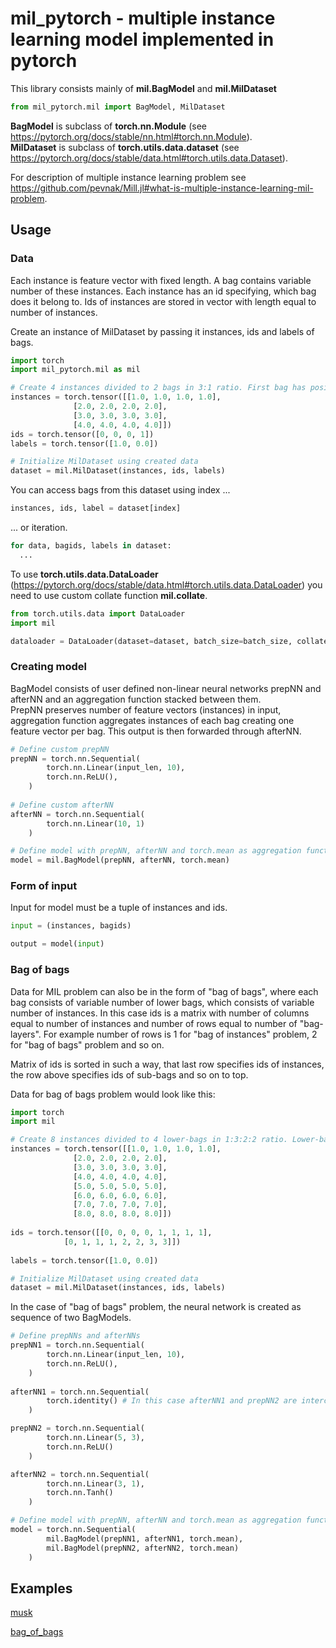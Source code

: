 # mil_pytorch - multiple instance learning model implemented in pytorch
This library consists mainly of **mil.BagModel** and **mil.MilDataset**

```python
from mil_pytorch.mil import BagModel, MilDataset
```

**BagModel** is subclass of **torch.nn.Module** (see https://pytorch.org/docs/stable/nn.html#torch.nn.Module).  
**MilDataset** is subclass of **torch.utils.data.dataset** (see https://pytorch.org/docs/stable/data.html#torch.utils.data.Dataset).  

For description of multiple instance learning problem see https://github.com/pevnak/Mill.jl#what-is-multiple-instance-learning-mil-problem.

## Usage
### Data
Each instance is feature vector with fixed length. A bag contains variable number of these instances. Each instance has an id specifying, which bag does it belong to. Ids of instances are stored in vector with length equal to number of instances.

Create an instance of MilDataset by passing it instances, ids and labels of bags.

```python
import torch
import mil_pytorch.mil as mil

# Create 4 instances divided to 2 bags in 3:1 ratio. First bag has positive label, second bag has negative label
instances = torch.tensor([[1.0, 1.0, 1.0, 1.0],
			  [2.0, 2.0, 2.0, 2.0],
			  [3.0, 3.0, 3.0, 3.0],
			  [4.0, 4.0, 4.0, 4.0]])
ids = torch.tensor([0, 0, 0, 1])
labels = torch.tensor([1.0, 0.0])

# Initialize MilDataset using created data
dataset = mil.MilDataset(instances, ids, labels)
```

You can access bags from this dataset using index ...  

```python
instances, ids, label = dataset[index]
```

... or iteration.

```python
for data, bagids, labels in dataset:
  ...
```

To use **torch.utils.data.DataLoader** (https://pytorch.org/docs/stable/data.html#torch.utils.data.DataLoader) you need to use custom collate function **mil.collate**.

```python
from torch.utils.data import DataLoader
import mil

dataloader = DataLoader(dataset=dataset, batch_size=batch_size, collate_fn=mil.collate)
```

### Creating model
BagModel consists of user defined non-linear neural networks prepNN and afterNN and an aggregation function stacked between them.  
PrepNN preserves number of feature vectors (instances) in input, aggregation function aggregates instances of each bag creating one feature vector per bag. This output is then forwarded through afterNN.

```python
# Define custom prepNN
prepNN = torch.nn.Sequential(
        torch.nn.Linear(input_len, 10),
        torch.nn.ReLU(),
    )
   
# Define custom afterNN
afterNN = torch.nn.Sequential(
        torch.nn.Linear(10, 1)
    )

# Define model with prepNN, afterNN and torch.mean as aggregation function
model = mil.BagModel(prepNN, afterNN, torch.mean)
```

### Form of input
Input for model must be a tuple of instances and ids.

```python
input = (instances, bagids)

output = model(input)
```


### Bag of bags

Data for MIL problem can also be in the form of "bag of bags", where each bag consists of variable number of lower bags, which consists of variable number of instances. In this case ids is a matrix with number of columns equal to number of instances and number of rows equal to number of "bag-layers". For example number of rows is 1 for "bag of instances" problem, 2 for "bag of bags" problem and so on.

Matrix of ids is sorted in such a way, that last row specifies ids of instances, the row above specifies ids of sub-bags and so on to top.

Data for bag of bags problem would look like this:

```python
import torch
import mil

# Create 8 instances divided to 4 lower-bags in 1:3:2:2 ratio. Lower-bags are divided into 2 bags in ratio 2:2 First bag has positive label, second bag has negative label
instances = torch.tensor([[1.0, 1.0, 1.0, 1.0],
			  [2.0, 2.0, 2.0, 2.0],
			  [3.0, 3.0, 3.0, 3.0],
			  [4.0, 4.0, 4.0, 4.0],
			  [5.0, 5.0, 5.0, 5.0],
			  [6.0, 6.0, 6.0, 6.0],
			  [7.0, 7.0, 7.0, 7.0],
			  [8.0, 8.0, 8.0, 8.0]])
						  
ids = torch.tensor([[0, 0, 0, 0, 1, 1, 1, 1],
		    [0, 1, 1, 1, 2, 2, 3, 3]])
					
labels = torch.tensor([1.0, 0.0])

# Initialize MilDataset using created data
dataset = mil.MilDataset(instances, ids, labels)
```



In the case of "bag of bags" problem, the neural network is created as sequence of two BagModels.

```python
# Define prepNNs and afterNNs
prepNN1 = torch.nn.Sequential(
        torch.nn.Linear(input_len, 10),
        torch.nn.ReLU(),
    )
   
afterNN1 = torch.nn.Sequential( 
        torch.identity() # In this case afterNN1 and prepNN2 are interchangeable
    )

prepNN2 = torch.nn.Sequential(
        torch.nn.Linear(5, 3),
        torch.nn.ReLU()
    )

afterNN2 = torch.nn.Sequential(
        torch.nn.Linear(3, 1),
        torch.nn.Tanh()
    )

# Define model with prepNN, afterNN and torch.mean as aggregation function
model = torch.nn.Sequential(
        mil.BagModel(prepNN1, afterNN1, torch.mean),
        mil.BagModel(prepNN2, afterNN2, torch.mean)
    )
```

## Examples
[musk](https://github.com/jakubmonhart/mil_pytorch/blob/master/examples/musk.py)

[bag\_of\_bags](https://github.com/jakubmonhart/mil_pytorch/blob/master/examples/bag_of_bags.py)
